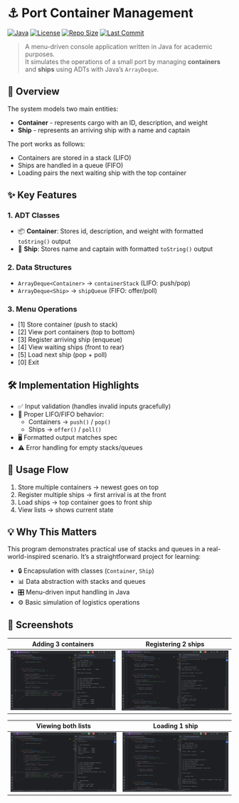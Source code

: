 # ⚓ Port Container Management

[![Java](https://img.shields.io/badge/Java-17-blue.svg)](https://www.oracle.com/java/) 
[![License](https://img.shields.io/badge/license-MIT-green.svg)](LICENSE) 
[![Repo Size](https://img.shields.io/github/repo-size/sgmad/port-container-management.svg?cacheSeconds=60)](https://github.com/USERNAME/REPO) 
[![Last Commit](https://img.shields.io/github/last-commit/sgmad/port-container-management.svg)](https://github.com/sgmad/port-container-management/commits/main) 

> A menu-driven console application written in Java for academic purposes.  
> It simulates the operations of a small port by managing **containers** and **ships** using ADTs with Java’s `ArrayDeque`.

## 📖 Overview

The system models two main entities:

- **Container** - represents cargo with an ID, description, and weight 
- **Ship** - represents an arriving ship with a name and captain

The port works as follows:
- Containers are stored in a stack (LIFO)
- Ships are handled in a queue (FIFO) 
- Loading pairs the next waiting ship with the top container

## ✨ Key Features

### 1. ADT Classes
- 📦 **Container**: Stores id, description, and weight with formatted `toString()` output  
- 🚢 **Ship**: Stores name and captain with formatted `toString()` output  

### 2. Data Structures
- `ArrayDeque<Container>` → `containerStack` (LIFO: push/pop)  
- `ArrayDeque<Ship>` → `shipQueue` (FIFO: offer/poll)  

### 3. Menu Operations
- [1] Store container (push to stack)  
- [2] View port containers (top to bottom)  
- [3] Register arriving ship (enqueue)  
- [4] View waiting ships (front to rear)  
- [5] Load next ship (pop + poll)  
- [0] Exit  

## 🛠 Implementation Highlights

- ✅ Input validation (handles invalid inputs gracefully)  
- 🔄 Proper LIFO/FIFO behavior:  
  - Containers → `push()` / `pop()`  
  - Ships → `offer()` / `poll()`  
- 🖥 Formatted output matches spec  
- ⚠ Error handling for empty stacks/queues  

## 🚀 Usage Flow

1. Store multiple containers → newest goes on top  
2. Register multiple ships → first arrival is at the front  
3. Load ships → top container goes to front ship  
4. View lists → shows current state  

## 💡 Why This Matters

This program demonstrates practical use of stacks and queues in a real-world-inspired scenario. It’s a straightforward project for learning:

- 🔒 Encapsulation with classes (`Container`, `Ship`)  
- 📊 Data abstraction with stacks and queues  
- 🎛 Menu-driven input handling in Java  
- ⚙ Basic simulation of logistics operations  

## 📸 Screenshots

| Adding 3 containers | Registering 2 ships |
|-------|-------|
| ![Program Screenshot 1](1.%20Screenshot%20of%20a%20full%20run%20showing%20at%20least%203%20containers%20added.png) | ![Program Screenshot 2](2.%20Screenshot%20of%20a%20full%20run%20showing%201%20ship%20loaded%20successfully.png) |

| Viewing both lists | Loading 1 ship |
|-------|-------|
| ![Program Screenshot 3](3.%20Screenshot%20of%20a%20full%20run%20showing%20both%20lists%20being%20viewed.png) | ![Program Screenshot 4](4.%20Screenshot%20of%20a%20full%20run%20showing%20at%20least%202%20ships%20registered.png) |
